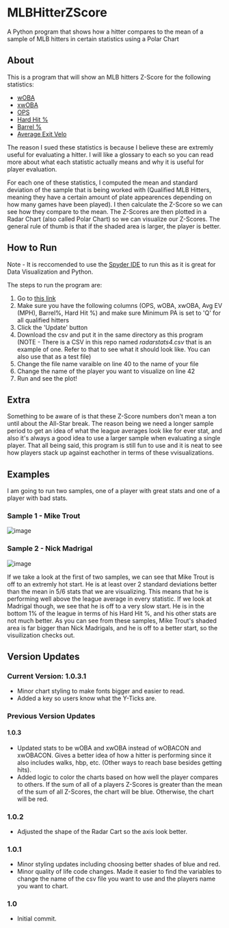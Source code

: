 # MLBHitterZScore
A Python program that shows how a hitter compares to the mean of a sample of MLB hitters in certain statistics using a Polar Chart

## About
This is a program that will show an MLB hitters Z-Score for the following statistics:
- [wOBA](https://www.mlb.com/glossary/advanced-stats/weighted-on-base-average)
- [xwOBA](https://www.mlb.com/glossary/statcast/expected-woba)
- [OPS](https://www.mlb.com/glossary/standard-stats/on-base-plus-slugging)
- [Hard Hit %](https://www.mlb.com/glossary/statcast/hard-hit-rate)
- [Barrel %](https://www.mlb.com/glossary/statcast/hard-hit-rate)
- [Average Exit Velo](https://www.mlb.com/glossary/statcast/exit-velocity)

The reason I sued these statistics is because I believe these are extremly useful for evaluating a hitter. I will like a glossary to each so you can read more about what each statistic actually means and why it is useful for player evaluation.

For each one of these statistics, I computed the mean and standard deviation of the sample that is being worked with (Qualified MLB Hitters, meaning they have a certain amount of plate appearences depending on how many games have been played). I then calculate the Z-Score so we can see how they compare to the mean. The Z-Scores are then plotted in a Radar Chart (also called Polar Chart) so we can visualize our Z-Scores. The general rule of thumb is that if the shaded area is larger, the player is better.

## How to Run
Note - It is reccomended to use the [Spyder IDE](https://www.spyder-ide.org/) to run this as it is great for Data Visualization and Python.

The steps to run the program are:
1. Go to [this link](https://baseballsavant.mlb.com/leaderboard/custom?year=2021&type=batter&filter=&sort=5&sortDir=asc&min=q&selections=b_total_pa,on_base_plus_slg,woba,xwoba,exit_velocity_avg,barrel_batted_rate,hard_hit_percent,&chart=false&x=b_total_pa&y=b_total_pa&r=no&chartType=beeswarm)
2. Make sure you have the following columns (OPS, wOBA, xwOBA, Avg EV (MPH), Barrel%, Hard Hit %) and make sure Minimum PA is set to 'Q' for all qualified hitters
3. Click the 'Update' button
4. Download the csv and put it in the same directory as this program (NOTE - There is a CSV in this repo named <em>radarstats4.csv</em> that is an example of one. Refer to that to see what it should look like. You can also use that as a test file)
5. Change the file name varaible on line 40 to the name of your file 
6. Change the name of the player you want to visualize on line 42
7. Run and see the plot!


## Extra
Something to be aware of is that these Z-Score numbers don't mean a ton until about the All-Star break. The reason being we need a longer sample period to get an idea of what the league averages look like for ever stat, and also it's always a good idea to use a larger sample when evaluating a single player. That all being said, this program is still fun to use and it is neat to see how players stack up against eachother in terms of these vvisualizations.

## Examples
I am going to run two samples, one of a player with great stats and one of a player with bad stats.
### Sample 1 - Mike Trout
![image](https://user-images.githubusercontent.com/68918006/114966410-7d2b0900-9e40-11eb-84df-f44418d7dffd.png)
### Sample 2 - Nick Madrigal
![image](https://user-images.githubusercontent.com/68918006/114966460-97fd7d80-9e40-11eb-9ba2-f2c366ebe1d6.png)

If we take a look at the first of two samples, we can see that Mike Trout is off to an extremly hot start. He is at least over 2 standard deviations better than the mean in 5/6 stats that we are visualizing. This means that he is performing well above the league average in every statistic.
If we look at Madrigal though, we see that he is off to a very slow start. He is in the bottom 1% of the league in terms of his Hard Hit %, and his other stats are not much better.
As you can see from these samples, Mike Trout's shaded area is far bigger than Nick Madrigals, and he is off to a better start, so the visuilization checks out.

## Version Updates
### Current Version: 1.0.3.1
- Minor chart styling to make fonts bigger and easier to read.
- Added a key so users know what the Y-Ticks are.
### Previous Version Updates
#### 1.0.3
- Updated stats to be wOBA and xwOBA instead of wOBACON and xwOBACON. Gives a better idea of how a hitter is performing since it also includes walks, hbp, etc. (Other ways to reach base besides getting hits).
- Added logic to color the charts based on how well the player compares to others. If the sum of all of a players Z-Scores is greater than the mean of the sum of all Z-Scores, the chart will be blue. Otherwise, the chart will be red.
### 1.0.2
- Adjusted the shape of the Radar Cart so the axis look better.
### 1.0.1
- Minor styling updates including choosing better shades of blue and red.
- Minor quality of life code changes. Made it easier to find the variables to change the name of the csv file you want to use and the players name you want to chart.
### 1.0
- Initial commit.
